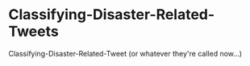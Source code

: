 # Classifying-Disaster-Related-Tweets
Classifying-Disaster-Related-Tweet (or whatever they're called now...)
